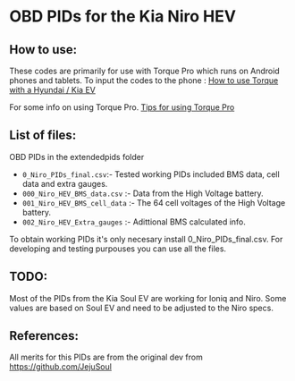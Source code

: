 # OBD PIDs for the Kia Niro HEV

## How to use:

These codes are primarily for use with Torque Pro which runs on Android phones and tablets.
To input the codes to the phone : [How to use Torque with a Hyundai / Kia EV](https://jejusoul.github.io/OBD-PIDs-for-HKMC-EVs/)

For some info on using Torque Pro. [Tips for using Torque Pro](https://jejusoul.github.io/OBD-PIDs-for-HKMC-EVs/tips.html)

## List of files: 

OBD PIDs in the extendedpids folder 

- `0_Niro_PIDs_final.csv`:- Tested working PIDs included BMS data, cell data and extra gauges.
- `000_Niro_HEV_BMS_data.csv` :- Data from the High Voltage battery.
- `001_Niro_HEV_BMS_cell_data` :- The 64 cell voltages of the High Voltage battery.
- `002_Niro_HEV_Extra_gauges` :- Adittional BMS calculated info.

To obtain working PIDs it's only necesary install 0_Niro_PIDs_final.csv. For developing and testing purpouses you can use all the files.

## TODO:
Most of the PIDs from the Kia Soul EV are working for Ioniq and Niro. Some values are based on Soul EV and need to be adjusted to the Niro specs.

## References:
All merits for this PIDs are from the original dev from https://github.com/JejuSoul
